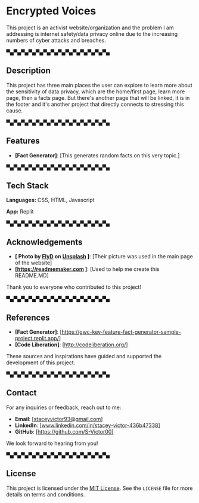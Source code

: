 

# Encrypted Voices

This project is an activist website/organization and the problem I am addressing is internet safety/data privacy online due to the increasing numbers of cyber attacks and breaches. 

▀▄▀▄▀▄▀▄▀▄▀▄▀▄▀▄▀▄▀▄▀▄▀▄▀▄▀▄

##  Description

This project has three main places the user can explore to learn more about the sensitivity of data privacy, which are the home/first page, learn more page, then a facts page. But there's another page that will be linked, it is in the footer and it's another project that directly connects to stressing this cause.

▀▄▀▄▀▄▀▄▀▄▀▄▀▄▀▄▀▄▀▄▀▄▀▄▀▄▀▄
## Features

- **[Fact Generator]**: [This generates random facts on this very topic.]

▀▄▀▄▀▄▀▄▀▄▀▄▀▄▀▄▀▄▀▄▀▄▀▄▀▄▀▄
## Tech Stack

**Languages:** CSS, HTML, Javascript

**App:** Replit

▀▄▀▄▀▄▀▄▀▄▀▄▀▄▀▄▀▄▀▄▀▄▀▄▀▄▀▄
## Acknowledgements

- **[ Photo by <a href="https://unsplash.com/@flyd2069?utm_content=creditCopyText&utm_medium=referral&utm_source=unsplash">FlyD</a> on <a href="https://unsplash.com/photos/brown-padlock-on-black-computer-keyboard-FGH69mi53Mw?utm_content=creditCopyText&utm_medium=referral&utm_source=unsplash">Unsplash</a>
      ]**: [Their picture was used in the main page of the website]
- **[https://readmemaker.com
      ]**: [Used to help me create this README.MD]



Thank you to everyone who contributed to this project!


▀▄▀▄▀▄▀▄▀▄▀▄▀▄▀▄▀▄▀▄▀▄▀▄▀▄▀▄
## References

- **[Fact Generator]**: [https://gwc-key-feature-fact-generator-sample-project.replit.app/]
- **[Code Liberation]**: [http://codeliberation.org/]


These sources and inspirations have guided and supported the development of this project.

▀▄▀▄▀▄▀▄▀▄▀▄▀▄▀▄▀▄▀▄▀▄▀▄▀▄▀▄
## Contact

For any inquiries or feedback, reach out to me:

- **Email**: [staceyvictor93@gmail.com]
- **LinkedIn**: [www.linkedin.com/in/stacey-victor-436b47338]
- **GitHub**: [https://github.com/S-Victor00]

We look forward to hearing from you!

▀▄▀▄▀▄▀▄▀▄▀▄▀▄▀▄▀▄▀▄▀▄▀▄▀▄▀▄
## License

This project is licensed under the [MIT License](LICENSE). See the `LICENSE` file for more details on terms and conditions.

